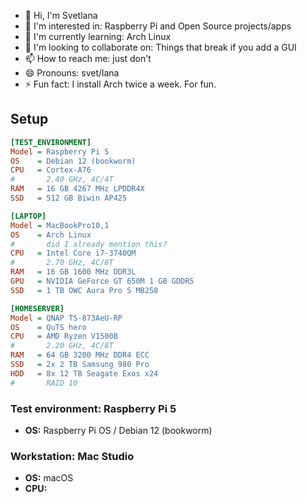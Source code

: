 - 👋 Hi, I'm Svetlana
- 👀 I'm interested in: Raspberry Pi and Open Source projects/apps
- 🌱 I'm currently learning: Arch Linux
- 💞️ I'm looking to collaborate on: Things that break if you add a GUI
- 📫 How to reach me: just don't
- 😄 Pronouns: svet/lana
- ⚡ Fun fact: I install Arch twice a week. For fun.

## Setup
```ini
[TEST_ENVIRONMENT]
Model = Raspberry Pi 5
OS    = Debian 12 (bookworm)
CPU   = Cortex-A76
#       2.40 GHz, 4C/4T
RAM   = 16 GB 4267 MHz LPDDR4X
SSD   = 512 GB Biwin AP425

[LAPTOP]
Model = MacBookPro10,1
OS    = Arch Linux
#       did I already mention this?
CPU   = Intel Core i7-3740QM
#       2.70 GHz, 4C/8T
RAM   = 16 GB 1600 MHz DDR3L
GPU   = NVIDIA GeForce GT 650M 1 GB GDDR5
SSD   = 1 TB OWC Aura Pro S MB258

[HOMESERVER]
Model = QNAP TS-873AeU-RP
OS    = QuTS hero
CPU   = AMD Ryzen V1500B
#       2.20 GHz, 4C/8T
RAM   = 64 GB 3200 MHz DDR4 ECC
SSD   = 2x 2 TB Samsung 980 Pro
HDD   = 8x 12 TB Seagate Exos x24
#       RAID 10
```

### Test environment: Raspberry Pi 5
- **OS:** Raspberry Pi OS / Debian 12 (bookworm)

### Workstation: Mac Studio
- **OS:** macOS
- **CPU:** 

### 

<!---
svetixoxo/svetixoxo is a ✨ special ✨ repository because its `README.md` (this file) appears on your GitHub profile.
You can click the Preview link to take a look at your changes.
--->

